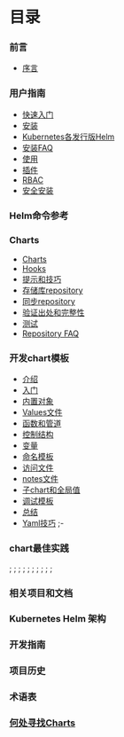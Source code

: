 # 目录
### 前言

  - [序言](README.md)

### 用户指南

- [快速入门](quickstart/quickstart-zh_cn.md)
- [安装](quickstart/install-zh_cn.md)
- [Kubernetes各发行版Helm](quickstart/kubernetes_distros-zh_cn.md)
- [安装FAQ](quickstart/install_faq-zh_cn.md)
- [使用](quickstart/using_helm-zh_cn.md)
- [插件](quickstart/plugins-zh_cn.md)
- [RBAC](quickstart/rbac-zh_cn.md)
- [安全安装](quickstart/securing_installation-zh_cn.md)

### Helm命令参考
### Charts

- [Charts](chart/charts-zh_cn.md)
- [Hooks](chart/charts_hooks-zh_cn.md)
- [提示和技巧](chart/charts_tips_and_tricks-zh_cn.md)
- [存储库repository](chart/chart_repository-zh_cn.md)
- [同步repository](chart/chart_repository_sync_example-zh_cn.md)
- [验证出处和完整性](chart/provenance-zh_cn.md)
- [测试](chart/chart_tests-zh_cn.md)
- [Repository FAQ](chart/chart_repository_faq-zh_cn.md)

### 开发chart模板

- [介绍](chart_template_guide/index-zh_cn.md)
- [入门](chart_template_guide/getting_started-zh_cn.md)
- [内置对象](chart_template_guide/builtin_objects-zh_cn.md)
- [Values文件](chart_template_guide/values_files-zh_cn.md)
- [函数和管道](chart_template_guide/functions_and_pipelines-zh_cn.md)
- [控制结构](chart_template_guide/control_structures-zh_cn.md)
- [变量](chart_template_guide/variables-zh_cn.md)
- [命名模板](chart_template_guide/named_templates-zh_cn.md)
- [访问文件](chart_template_guide/accessing_files-zh_cn.md)
- [notes文件](chart_template_guide/notes_files-zh_cn.md)
- [子chart和全局值](chart_template_guide/subcharts_and_globals-zh_cn.md)
- [调试模板](chart_template_guide/debugging-zh_cn.md)
- [总结](chart_template_guide/wrapping_up-zh_cn.md)
- [Yaml技巧](chart_template_guide/yaml_techniques-zh_cn.md)
;-[](chart_template_guide/data_types-zh_cn.md)

### chart最佳实践
;
;
;
;
;
;
;
;
;
;

### 相关项目和文档
### Kubernetes Helm 架构
### 开发指南
### 项目历史
### 术语表
### [何处寻找Charts](https://hub.kubeapps.com/)
